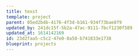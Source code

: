 ```yaml
---
title: texst
template: project
parent: 05ed2b4b-4176-4f3d-b161-934f73bae8f9
updated_by: 241dc15f-5b2a-47ac-9111-7bcf1230f589
updated_at: 1614142169
id: 23d2faa5-c5c2-47e0-8a58-b741833e1738
blueprint: projects
---
```

